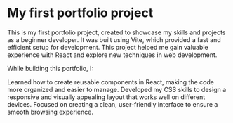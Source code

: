 # My first portfolio project

This is my first portfolio project, created to showcase my skills and projects as a beginner developer. It was built using Vite, which provided a fast and efficient setup for development. This project helped me gain valuable experience with React and explore new techniques in web development.

While building this portfolio, I:

Learned how to create reusable components in React, making the code more organized and easier to manage.
Developed my CSS skills to design a responsive and visually appealing layout that works well on different devices.
Focused on creating a clean, user-friendly interface to ensure a smooth browsing experience.
